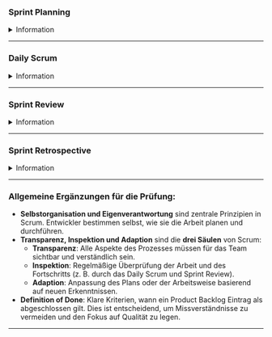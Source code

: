 ### Sprint Planning

<details>
<summary>Information</summary>

- **Zweck**: Der Sprint startet mit der Planung der zu erledigenden Arbeit. Das Ziel ist es, eine klare Struktur zu schaffen, was im Sprint erreicht werden soll.

- **Teilnehmer**: Scrum Team (Product Owner, Scrum Master, Developer); andere können zur Beratung hinzugezogen werden.

- **Wichtige Themen**:

  1. **Warum ist dieser Sprint wertvoll?** – Der **Product Owner** schlägt vor, wie das Produkt seinen Wert steigern könnte, und das Team definiert gemeinsam ein **Sprint-Ziel**.
  2. **Was kann in diesem Sprint abgeschlossen werden?** – Developer und Product Owner wählen zusammen Einträge aus dem **Product Backlog** aus.
  3. **Wie wird die Arbeit erledigt?** – Die Developer planen, wie sie die Arbeit umsetzen. Niemand außer den Developern sagt, wie sie arbeiten sollen (Selbstorganisation).

- **Ergebnis**: Ein **Sprint Backlog** besteht aus:
  - Sprint-Ziel,
  - Ausgewählten Product Backlog Einträgen,
  - Plan zur Lieferung.
- **Dauer**: Maximal 8 Stunden für einen einmonatigen Sprint, kürzer für kürzere Sprints.

- **Wichtiger Punkt für die Prüfung**: Ein gut definiertes **Sprint-Ziel** gibt dem Team Orientierung und sollte stets am Ende des Sprint Plannings festgelegt werden.

</details>

---

### Daily Scrum

<details>
<summary>Information</summary>

- **Zweck**: Überprüfung des Fortschritts in Richtung des **Sprint-Ziels** und eventuelle Anpassung des **Sprint Backlogs**.

- **Teilnehmer**: Developer. Der **Product Owner** und **Scrum Master** können teilnehmen, wenn sie aktiv am Sprint Backlog arbeiten.

- **Struktur**: Die Developer entscheiden selbst über die Struktur, solange das Meeting den **Fokus** auf das Sprint-Ziel behält und einen Plan für den nächsten Tag erstellt.

- **Dauer**: 15 Minuten, täglich zur gleichen Zeit und am gleichen Ort.

- **Wichtige Punkte für die Prüfung**:
  - **Selbstorganisation und Eigenverantwortung** der Developer: Sie steuern das Meeting selbst.
  - **Fokus auf das Sprint-Ziel**: Das Daily Scrum dient nicht nur zur Statusabfrage, sondern als Mittel zur Feinjustierung der Arbeit.
  - **Wichtige Fragen**: Was habe ich gestern gemacht? Was werde ich heute tun? Gibt es Hindernisse?
  - **Keine Statusmeetings für den Scrum Master**: Der Scrum Master moderiert nicht, es sei denn, das Team benötigt Unterstützung.

</details>

---

### Sprint Review

<details>
<summary>Information</summary>

- **Zweck**: Überprüfung der Arbeit des Sprints und Festlegung von Anpassungen für die Zukunft.

- **Teilnehmer**: Scrum Team und Stakeholder.

- **Inhalte**:

  - Präsentation des fertigen **Inkrements** (erfüllte **Definition of Done**).
  - Diskussion über den Fortschritt in Richtung des **Produkt-Ziels** und notwendige Anpassungen.
  - Möglichkeit, das **Product Backlog** anzupassen, basierend auf Feedback oder neuen Erkenntnissen.

- **Dauer**: Maximal 4 Stunden für einen einmonatigen Sprint, kürzer für kürzere Sprints.

- **Wichtiger Punkt für die Prüfung**: Das **Sprint Review** ist ein **Arbeitstermin**, keine reine Präsentation. Das Team interagiert aktiv mit den Stakeholdern, um künftige Schritte zu besprechen.

</details>

---

### Sprint Retrospective

<details>
<summary>Information</summary>

- **Zweck**: Reflexion über den vergangenen Sprint, um die **Effektivität und Qualität** des Teams zu verbessern.

- **Teilnehmer**: Scrum Team (Product Owner ist optional).

- **Inhalte**:
  - Diskussion über das, was gut lief, was nicht gut lief, und wie das Team Verbesserungen umsetzen kann.
  - Überprüfung von Prozessen, Werkzeugen, Zusammenarbeit und der **Definition of Done**.
  - Identifizierung von konkreten Maßnahmen zur Verbesserung, die im nächsten Sprint umgesetzt werden können.
- **Dauer**: Maximal 3 Stunden für einen einmonatigen Sprint, kürzer für kürzere Sprints.

- **Wichtiger Punkt für die Prüfung**:
  - Die Sprint Retrospektive fördert die **kontinuierliche Verbesserung** des Teams.
  - Änderungen, die während der Retrospektive besprochen werden, sollten **sofort umgesetzt** werden, um die Effektivität des Teams zu erhöhen.

</details>

---

### Allgemeine Ergänzungen für die Prüfung:

- **Selbstorganisation und Eigenverantwortung** sind zentrale Prinzipien in Scrum. Entwickler bestimmen selbst, wie sie die Arbeit planen und durchführen.
- **Transparenz, Inspektion und Adaption** sind die **drei Säulen** von Scrum:
  - **Transparenz**: Alle Aspekte des Prozesses müssen für das Team sichtbar und verständlich sein.
  - **Inspektion**: Regelmäßige Überprüfung der Arbeit und des Fortschritts (z. B. durch das Daily Scrum und Sprint Review).
  - **Adaption**: Anpassung des Plans oder der Arbeitsweise basierend auf neuen Erkenntnissen.
- **Definition of Done**: Klare Kriterien, wann ein Product Backlog Eintrag als abgeschlossen gilt. Dies ist entscheidend, um Missverständnisse zu vermeiden und den Fokus auf Qualität zu legen.

---
